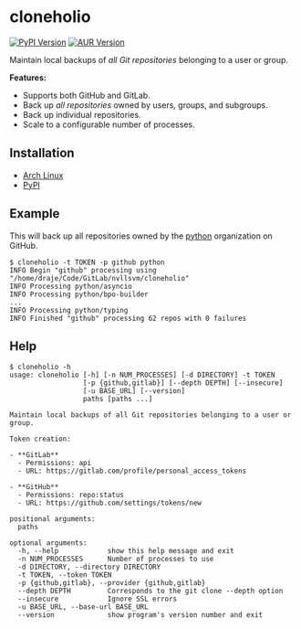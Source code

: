 # cloneholio

[![PyPI Version](https://img.shields.io/pypi/v/cloneholio.svg)](https://pypi.org/pypi/cloneholio) [![AUR Version](https://img.shields.io/aur/version/cloneholio.svg)](https://aur.archlinux.org/packages/cloneholio)

Maintain local backups of *all Git repositories* belonging to a user or group.

**Features:**

- Supports both GitHub and GitLab.
- Back up *all repositories* owned by users, groups, and subgroups.
- Back up individual repositories.
- Scale to a configurable number of processes.

## Installation

* [Arch Linux](https://aur.archlinux.org/packages/cloneholio/)
* [PyPI](https://pypi.org/pypi/cloneholio)

## Example

This will back up all repositories owned by the [python](https://github.com/python) organization on GitHub.

```
$ cloneholio -t TOKEN -p github python
INFO Begin "github" processing using "/home/draje/Code/GitLab/nvllsvm/cloneholio"
INFO Processing python/asyncio
INFO Processing python/bpo-builder
...
INFO Processing python/typing
INFO Finished "github" processing 62 repos with 0 failures
```

## Help

```
$ cloneholio -h
usage: cloneholio [-h] [-n NUM_PROCESSES] [-d DIRECTORY] -t TOKEN
                  [-p {github,gitlab}] [--depth DEPTH] [--insecure]
                  [-u BASE_URL] [--version]
                  paths [paths ...]

Maintain local backups of all Git repositories belonging to a user or group.

Token creation:

- **GitLab**
  - Permissions: api
  - URL: https://gitlab.com/profile/personal_access_tokens

- **GitHub**
  - Permissions: repo:status
  - URL: https://github.com/settings/tokens/new

positional arguments:
  paths

optional arguments:
  -h, --help            show this help message and exit
  -n NUM_PROCESSES      Number of processes to use
  -d DIRECTORY, --directory DIRECTORY
  -t TOKEN, --token TOKEN
  -p {github,gitlab}, --provider {github,gitlab}
  --depth DEPTH         Corresponds to the git clone --depth option
  --insecure            Ignore SSL errors
  -u BASE_URL, --base-url BASE_URL
  --version             show program's version number and exit
```
